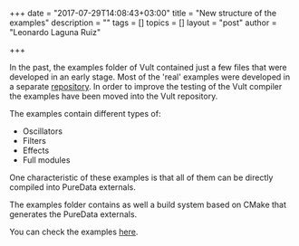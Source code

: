 +++
date = "2017-07-29T14:08:43+03:00"
title = "New structure of the examples"
description = ""
tags = []
topics = []
layout = "post"
author = "Leonardo Laguna Ruiz"

+++

In the past, the examples folder of Vult contained just a few files that were developed in an early stage. Most of the 'real' examples were developed in a separate [repository](https://github.com/modlfo/vult-examples). In order to improve the testing of the Vult compiler the examples have been moved into the Vult repository.

The examples contain different types of:

- Oscillators
- Filters
- Effects
- Full modules

One characteristic of these examples is that all of them can be directly compiled into PureData externals.

The examples folder contains as well a build system based on CMake that generates the PureData externals.

You can check the examples [here](https://github.com/modlfo/vult/tree/master/examples).

